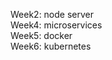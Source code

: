 Week2: node server     <br/>
Week4: microservices   <br/>
Week5: docker          <br/>
Week6: kubernetes      <br/>
 

